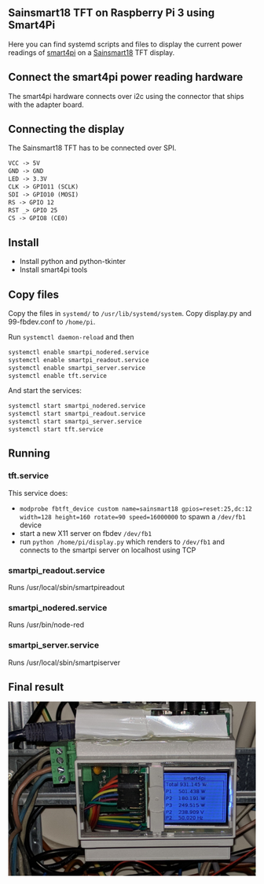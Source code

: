 ## Sainsmart18 TFT on Raspberry Pi 3 using Smart4Pi

Here you can find systemd scripts and files to display the current
power readings of [smart4pi](https://shop.enerserve.eu/smartpi/)
on a [Sainsmart18](https://www.sainsmart.com/products/1-8-tft-spi-lcd-screen-with-microsd-socket)
TFT display.

## Connect the smart4pi power reading hardware
The smart4pi hardware connects over i2c using the connector that ships with the adapter board.

## Connecting the display
The Sainsmart18 TFT has to be connected over SPI.

    VCC -> 5V
    GND -> GND
    LED -> 3.3V
    CLK -> GPIO11 (SCLK)
    SDI -> GPIO10 (MOSI)
    RS -> GPIO 12
    RST _> GPIO 25
    CS -> GPIO8 (CE0)

## Install
* Install python and python-tkinter
* Install smart4pi tools

## Copy files
Copy the files in `systemd/` to `/usr/lib/systemd/system`.
Copy display.py and 99-fbdev.conf to `/home/pi`.

Run `systemctl daemon-reload` and then

    systemctl enable smartpi_nodered.service
    systemctl enable smartpi_readout.service
    systemctl enable smartpi_server.service
    systemctl enable tft.service

And start the services:

    systemctl start smartpi_nodered.service
    systemctl start smartpi_readout.service
    systemctl start smartpi_server.service
    systemctl start tft.service

## Running
### tft.service
This service does:
* `modprobe fbtft_device custom name=sainsmart18 gpios=reset:25,dc:12 width=128 height=160 rotate=90 speed=16000000`
  to spawn a `/dev/fb1` device
* start a new X11 server on fbdev `/dev/fb1`
* run `python /home/pi/display.py`
  which renders to `/dev/fb1` and connects to the smartpi server on localhost using TCP

### smartpi_readout.service
Runs /usr/local/sbin/smartpireadout

### smartpi_nodered.service
Runs /usr/bin/node-red

### smartpi_server.service
Runs /usr/local/sbin/smartpiserver

## Final result

![smart4pi_tft](https://raw.githubusercontent.com/siro20/smart4pi_sainsmart18/master/smart4pi_tft.jpg)
